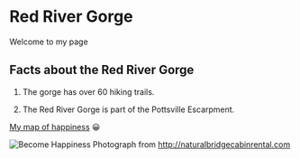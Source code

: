 # Red River Gorge

Welcome to my page

## Facts about the Red River Gorge

1. The gorge has over 60 hiking trails.

2. The Red River Gorge is part of the Pottsville Escarpment.

[My map of happiness](https://www.outragegis.com/trails/product/red-river-gorge-backpacking-map/) 😀

![Become Happiness](http://naturalbridgecabinrental.com/wp-content/uploads/2017/09/Creation-Falls.jpg)
Photograph from http://naturalbridgecabinrental.com
